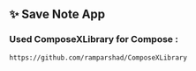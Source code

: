 ## ✨ Save Note App
### Used ComposeXLibrary for Compose : 
 ```
https://github.com/ramparshad/ComposeXLibrary
```
